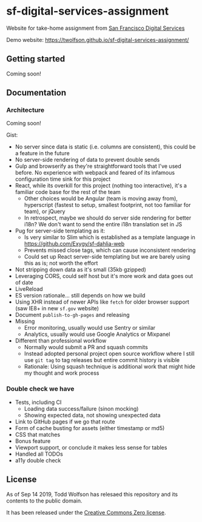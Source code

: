 # sf-digital-services-assignment
Website for take-home assignment from [San Francisco Digital Services][]

Demo website: <https://twolfson.github.io/sf-digital-services-assignment/>

[San Francisco Digital Services]: https://digitalservices.sfgov.org/

## Getting started
Coming soon!

## Documentation
### Architecture
Coming soon!

Gist:

- No server since data is static (i.e. columns are consistent), this could be a feature in the future
- No server-side rendering of data to prevent double sends
- Gulp and browserify as they're straightforward tools that I've used before. No experience with webpack and feared of its infamous configuration time sink for this project
- React, while its overkill for this project (nothing too interactive), it's a familiar code base for the rest of the team
    - Other choices would be Angular (team is moving away from), hyperscript (fastest to setup, smallest footprint, not too familiar for team), or jQuery
    - In retrospect, maybe we should do server side rendering for better i18n? We don't want to send the entire i18n translation set in JS
- Pug for server-side templating as it:
    - Is very similar to Slim which is established as a template language in https://github.com/Exygy/sf-dahlia-web
    - Prevents missed close tags, which can cause inconsistent rendering
    - Could set up React server-side templating but we are barely using this as is; not worth the effort
- Not stripping down data as it's small (35kb gzipped)
- Leveraging CORS, could self host but it's more work and data goes out of date
- LiveReload
- ES version rationale... still depends on how we build
- Using XHR instead of newer APIs like `fetch` for older browser support (saw IE8+ in new `sf.gov` website)
- Document `publish-to-gh-pages` and releasing
- Missing
    - Error monitoring, usually would use Sentry or similar
    - Analytics, usually would use Google Analytics or Mixpanel
- Different than professional workflow
    - Normally would submit a PR and squash commits
    - Instead adopted personal project open source workflow where I still use `git tag` to tag releases but entire commit history is visible
    - Rationale: Using squash technique is additional work that might hide my thought and work process

### Double check we have
- Tests, including CI
    - Loading data success/failure (sinon mocking)
    - Showing expected data, not showing unexpected data
- Link to GitHub pages if we go that route
- Form of cache busting for assets (either timestamp or md5)
- CSS that matches
- Bonus feature
- Viewport support, or conclude it makes less sense for tables
- Handled all TODOs
- a11y double check

## License
As of Sep 14 2019, Todd Wolfson has relesaed this repository and its contents to the public domain.

It has been released under the [Creative Commons Zero license][CC0].

[CC0]: LICENSE
